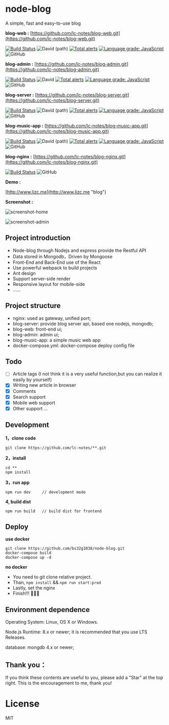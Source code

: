 # node-blog

A simple, fast and easy-to-use blog

**blog-web :** [https://github.com/lc-notes/blog-web.git](https://github.com/lc-notes/blog-web.git)

[![Build Status](https://travis-ci.com/lc-notes/blog-web.svg?branch=master)](https://travis-ci.com/lc-notes/blog-web) ![David (path)](https://img.shields.io/david/lc-notes/blog-web.svg) [![Total alerts](https://img.shields.io/lgtm/alerts/g/lc-notes/blog-web.svg?logo=lgtm&logoWidth=18)](https://lgtm.com/projects/g/lc-notes/blog-web/alerts/) [![Language grade: JavaScript](https://img.shields.io/lgtm/grade/javascript/g/lc-notes/blog-web.svg?logo=lgtm&logoWidth=18)](https://lgtm.com/projects/g/lc-notes/blog-web/context:javascript) ![GitHub](https://img.shields.io/github/license/lc-notes/blog-web.svg)


**blog-admin :** [https://github.com/lc-notes/blog-admin.git](https://github.com/lc-notes/blog-admin.git)

[![Build Status](https://travis-ci.com/lc-notes/blog-admin.svg?branch=master)](https://travis-ci.com/lc-notes/blog-admin) ![David](https://img.shields.io/badge/dependencies-up%20to%20date-brightgreen.svg) [![Total alerts](https://img.shields.io/lgtm/alerts/g/lc-notes/blog-admin.svg?logo=lgtm&logoWidth=18)](https://lgtm.com/projects/g/lc-notes/blog-admin/alerts/) [![Language grade: JavaScript](https://img.shields.io/lgtm/grade/javascript/g/lc-notes/blog-admin.svg?logo=lgtm&logoWidth=18)](https://lgtm.com/projects/g/lc-notes/blog-admin/context:javascript) ![GitHub](https://img.shields.io/github/license/lc-notes/blog-admin.svg)

**blog-server :** [https://github.com/lc-notes/blog-server.git](https://github.com/lc-notes/blog-server.git)

[![Build Status](https://travis-ci.com/lc-notes/blog-server.svg?branch=master)](https://travis-ci.com/lc-notes/blog-server) ![David (path)](https://img.shields.io/david/lc-notes/blog-server.svg) [![Total alerts](https://img.shields.io/lgtm/alerts/g/lc-notes/blog-server.svg?logo=lgtm&logoWidth=18)](https://lgtm.com/projects/g/lc-notes/blog-server/alerts/) [![Language grade: JavaScript](https://img.shields.io/lgtm/grade/javascript/g/lc-notes/blog-server.svg?logo=lgtm&logoWidth=18)](https://lgtm.com/projects/g/lc-notes/blog-server/context:javascript) ![GitHub](https://img.shields.io/github/license/lc-notes/blog-server.svg)

**blog-music-app :** [https://github.com/lc-notes/blog-music-app.git](https://github.com/lc-notes/blog-music-app.git)

[![Build Status](https://travis-ci.com/lc-notes/blog-music-app.svg?branch=master)](https://travis-ci.com/lc-notes/blog-music-app) ![David (path)](https://img.shields.io/david/lc-notes/blog-music-app.svg) [![Total alerts](https://img.shields.io/lgtm/alerts/g/lc-notes/blog-music-app.svg?logo=lgtm&logoWidth=18)](https://lgtm.com/projects/g/lc-notes/blog-music-app/alerts/) [![Language grade: JavaScript](https://img.shields.io/lgtm/grade/javascript/g/lc-notes/blog-music-app.svg?logo=lgtm&logoWidth=18)](https://lgtm.com/projects/g/lc-notes/blog-music-app/context:javascript) ![GitHub](https://img.shields.io/github/license/lc-notes/blog-music-app.svg)

**blog-nginx :** [https://github.com/lc-notes/blog-nginx.git](https://github.com/lc-notes/blog-nginx.git)

[![Build Status](https://travis-ci.com/lc-notes/blog-nginx.svg?branch=master)](https://travis-ci.com/lc-notes/blog-nginx) ![GitHub](https://img.shields.io/github/license/lc-notes/blog-nginx.svg)

**Demo :**

[http://www.lizc.me](http://www.lizc.me "blog")

**Screenshot :**

![screenshot-home](https://github.com/bs32g1038/node-blog/blob/master/screenshot/home.png?raw=true)

![screenshot-admin](https://github.com/bs32g1038/node-blog/blob/master/screenshot/admin.png?raw=true)

## Project introduction

* Node-blog through Nodejs and express provide the Restful API
* Data stored in Mongodb，Driven by Mongoose
* Front-End and Back-End use of the React
* Use powerful webpack to build projects
* Ant design
* Support server-side render
* Responsive layout for mobile-side
* ......

## Project structure

* nginx: used as gateway, unified port;
* blog-server: provide blog server api, based one nodejs, mongodb;
* blog-web: front-end ui;
* blog-admin: admin ui;
* blog-music-app: a simple music web app
* docker-compose.yml: docker-compose deploy config file

## Todo
- [ ] Article tags (I not  think it is a very useful function,but you can realize it easily by yourself) 
- [x] Writing new article in browser
- [x] Comments
- [x] Search support
- [x] Mobile web support
- [x] Other support ...

## Development

**1，clone code**
```
git clone https://github.com/lc-notes/**.git
```

**2，install**
```
cd **
npm install
```

**3，run app**
```
npm run dev     // development mode
```

**4, build dist**
```
npm run build   // build dist for frontend
```

## Deploy

**use docker**

```
git clone https://github.com/bs32g1038/node-blog.git
docker-compose build
docker-compose up -d
```

**no docker**
* You need to git clone relative project.
* Than, ```npm install``` && ```npm run start:prod```
* Lastly, set the nginx
* Finish!!! 👏👏👏

## Environment dependence

Operating System: Linux, OS X or Windows.

Node.js Runtime: 8.x or newer; it is recommended that you use LTS Releases.

database: mongdb 4.x or newer;

## Thank you：

If you think these contents are useful to you, please add a "Star" at the top right. This is the encouragement to me, thank you!

# License
MIT